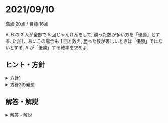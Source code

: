 # 2021/09/10

満点:20点 / 目標:16点

$\mathrm{A}$, $\mathrm{B}$ の $2$ 人が全部で $5$ 回じゃんけんをして, 勝った数が多い方を「優勝」とする. ただし, あいこの場合も $1$ 回と数え, 勝った数が等しいときは「優勝」ではないとする. $\mathrm{A}$ が「優勝」する確率を求めよ.

<div style="page-break-before:always"></div>

## ヒント・方針

<details markdown="1">
<summary>方針1</summary>

- $\mathrm{A}$ が勝つ回数で場合分けして数える.

</details>

<details markdown="1">
<summary>方針2の発想</summary>

- $\mathrm{A}$ と $\mathrm{B}$ が「優勝」する確率はそれぞれ等しい.

</details>

<div style="page-break-before:always"></div>

## 解答・解説

<details markdown="1">
<summary>解答・解説</summary>

オーソドックスな確率の問題です. 正確に場合分けと計算を遂行する能力をみました.

この問題では, 2人でじゃんけんをしているので, **勝ち/負け/あいこが等確率**です. つまり, 単純な「同じものを含む順列」の問題に帰着させることができます. 解答ではかならずこの点に触れましょう. 等確率でない場合, 反復試行の考え方が必要になり, 同じように計算しても答えが合いません. 

### 方針1: $\mathrm{A}$ が勝つ回数で場合分け

場合分けがだるいけど基本の考え方です.

![](img/mathterro_20210910_01.jpg)

### 方針2: 「優勝」が決まらない確率を先に求める

たぶんこっちのほうが簡単です. 思いつきさえすれば.

![](img/mathterro_20210910_02.jpg)

</details>